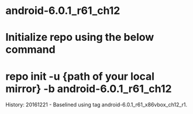 # android-6.0.1_r61_ch12
# Initialize repo using the below command
# repo init -u {path of your local mirror} -b android-6.0.1_r61_ch12

History:
20161221 - Baselined using tag android-6.0.1_r61_x86vbox_ch12_r1.

